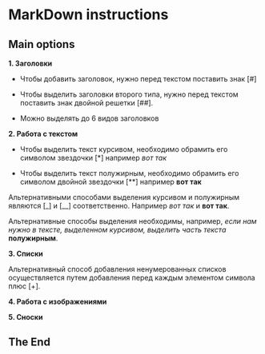 # MarkDown instructions

## Main options

**1. Заголовки**

+ Чтобы добавить заголовок, нужно перед текстом поставить знак [#]

+ Чтобы выделить заголовки второго типа, нужно перед текстом поставить знак двойной решетки [##].

+ Можно выделять до 6 видов заголовков

**2. Работа с текстом**


* Чтобы выделить текст курсивом, необходимо обрамить его символом звездочки [*] например *вот так*

* Чтобы выделить текст полужирным, необходимо обрамить его символом двойной звездочки [**] например **вот так**

Альтернативными способами выделения курсивом и полужирным являются [_] и [__] соответственно. Например _вот так_ и __вот так__.

Альтернативные способы выделения необходимы, например, *если нам нужно в тексте, выделенном курсивом, выделить часть текста* __полужирным__.

**3. Списки**

Альтернативный способ добавления ненумерованных списков осуществляется путем добавления перед каждым элементом символа плюс [+].

**4. Работа с изображениями**

**5. Сноски**

## The End 
